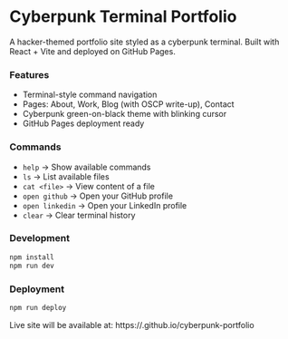 # Cyberpunk Terminal Portfolio

A hacker-themed portfolio site styled as a cyberpunk terminal. Built with React + Vite and deployed on GitHub Pages.

### Features
- Terminal-style command navigation
- Pages: About, Work, Blog (with OSCP write-up), Contact
- Cyberpunk green-on-black theme with blinking cursor
- GitHub Pages deployment ready

### Commands
- `help` → Show available commands
- `ls` → List available files
- `cat <file>` → View content of a file
- `open github` → Open your GitHub profile
- `open linkedin` → Open your LinkedIn profile
- `clear` → Clear terminal history

### Development
```bash
npm install
npm run dev
```

### Deployment
```bash
npm run deploy
```

Live site will be available at:
https://<your-username>.github.io/cyberpunk-portfolio

